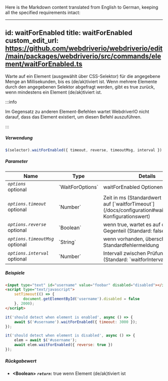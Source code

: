 Here is the Markdown content translated from English to German, keeping all the specified requirements intact:

---
id: waitForEnabled
title: waitForEnabled
custom_edit_url: https://github.com/webdriverio/webdriverio/edit/main/packages/webdriverio/src/commands/element/waitForEnabled.ts
---

Warte auf ein Element (ausgewählt über CSS-Selektor) für die angegebene Menge an
Millisekunden, bis es (de/ak)tiviert ist. Wenn mehrere Elemente durch den angegebenen
Selektor abgefragt werden, gibt es true zurück, wenn mindestens ein Element (de/ak)tiviert ist.

:::info

Im Gegensatz zu anderen Element-Befehlen wartet WebdriverIO nicht darauf, dass das Element
existiert, um diesen Befehl auszuführen.

:::

##### Verwendung

```js
$(selector).waitForEnabled({ timeout, reverse, timeoutMsg, interval })
```

##### Parameter

<table>
  <thead>
    <tr>
      <th>Name</th><th>Type</th><th>Details</th>
    </tr>
  </thead>
  <tbody>
    <tr>
      <td><code><var>options</var></code><br /><span className="label labelWarning">optional</span></td>
      <td>`WaitForOptions`</td>
      <td>waitForEnabled Optionen (optional)</td>
    </tr>
    <tr>
      <td><code><var>options.timeout</var></code><br /><span className="label labelWarning">optional</span></td>
      <td>`Number`</td>
      <td>Zeit in ms (Standardwert basierend auf [`waitforTimeout`](/docs/configuration#waitfortimeout) Konfigurationswert)</td>
    </tr>
    <tr>
      <td><code><var>options.reverse</var></code><br /><span className="label labelWarning">optional</span></td>
      <td>`Boolean`</td>
      <td>wenn true, wartet es auf das Gegenteil (Standard: false)</td>
    </tr>
    <tr>
      <td><code><var>options.timeoutMsg</var></code><br /><span className="label labelWarning">optional</span></td>
      <td>`String`</td>
      <td>wenn vorhanden, überschreibt es die Standardfehlermeldung</td>
    </tr>
    <tr>
      <td><code><var>options.interval</var></code><br /><span className="label labelWarning">optional</span></td>
      <td>`Number`</td>
      <td>Intervall zwischen Prüfungen (Standard: `waitforInterval`)</td>
    </tr>
  </tbody>
</table>

##### Beispiele

```html title="index.html"
<input type="text" id="username" value="foobar" disabled="disabled"></input>
<script type="text/javascript">
    setTimeout(() => {
        document.getElementById('username').disabled = false
    }, 2000);
</script>
```

```js title="waitForEnabledExample.js"
it('should detect when element is enabled', async () => {
    await $('#username').waitForEnabled({ timeout: 3000 });
});

it('should detect when element is disabled', async () => {
    elem = await $('#username');
    await elem.waitForEnabled({ reverse: true })
});
```

##### Rückgabewert

- **&lt;Boolean&gt;**
            **<code><var>return</var></code>:**  true     wenn Element (de/ak)tiviert ist